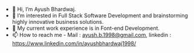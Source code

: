 - 👋 Hi, I’m Ayush Bhardwaj.
- 👀 I’m interested in Full Stack Software Development and brainstorming highly innovative business solutions. 
- 🌱 My current work experience is in Font-end Development.
- 📫 How to reach me - Mail : ayush.b.1998@gmail.com, linkedin : https://www.linkedin.com/in/ayushbhardwaj1998/ 

<!---
ayushbhardwaj10/ayushbhardwaj10 is a ✨ special ✨ repository because its `README.md` (this file) appears on your GitHub profile.
You can click the Preview link to take a look at your changes.
--->
